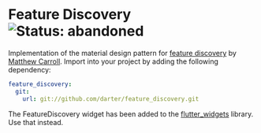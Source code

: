 # Feature Discovery ![Status: abandoned](https://img.shields.io/badge/status-abandoned-red.svg)

Implementation of the material design pattern for [feature discovery](https://material.io/archive/guidelines/growth-communications/feature-discovery.html) by [Matthew Carroll](https://github.com/matthew-carroll).
Import into your project by adding the following dependency:
```yaml
feature_discovery:
  git:
    url: git://github.com/darter/feature_discovery.git
```
The FeatureDiscovery widget has been added to the [flutter_widgets](https://pub.dev/packages/flutter_widgets#017) library. Use that instead.
